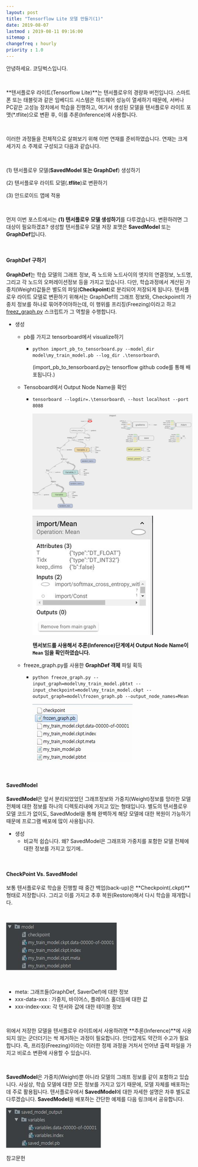```yaml
---
layout: post
title: "Tensorflow Lite 모델 만들기(1)"
date: 2019-08-07
lastmod : 2019-08-11 09:16:00
sitemap :
changefreq : hourly
priority : 1.0
---
```


안녕하세요. 코딩벅스입니다.   

<br>

 **텐서플로우 라이트(Tensorflow Lite)**는 텐서플로우의 경량화 버전입니다. 스마트폰 또는 태블릿과 같은 임베디드 시스템은 하드웨어 성능이 열세하기 때문에, 서버나 PC같은 고성능 장치에서 학습을 진행하고, 여기서 생성된 모델을 텐서플로우 라이트 포맷(*.tflite)으로 변환 후, 이를 추론(Inference)에 사용합니다. 

<br>

이러한 과정들을 전체적으로 살펴보기 위해 이번 연재를 준비하였습니다. 연재는 크게 세가지 소 주제로 구성되고 다음과 같습니다. 

<br>

(1) 텐서플로우 모델(**SavedModel 또는 GraphDef**) 생성하기

(2) 텐서플로우 라이트 모델(**.tflite**)로 변환하기

(3) 안드로이드 앱에 적용

<br>

 먼저 이번 포스트에서는 **(1) 텐서플로우 모델 생성하기**를 다루겠습니다. 변환하려면 그 대상이 필요하겠죠? 생성할 텐서플로우 모델 저장 포맷은  **SavedModel** 또는 **GraphDef**입니다. 

<br>

#### GraphDef 구하기

 **GraphDef**는 학습 모델의 그래프 정보, 즉 노드와 노드사이의 엣지의 연결정보, 노드명, 그리고 각 노드의 오퍼레이션정보 등을 가지고 있습니다. 다만, 학습과정에서 계산된 가중치(Weight)값들은 별도의 파일(**Checkpoint**)로 분리되어 저장되게 됩니다. 텐서플로우 라이트 모델로 변환하기 위해서는 GraphDef의 그래프 정보와, Checkpoint의 가중치 정보를 하나로 묶어주어야하는데, 이 행위를 프리징(Freezing)이라고 하고 [freez_graph.py](https://github.com/tensorflow/tensorflow/blob/master/tensorflow/python/tools/freeze_graph.py) 스크립트가 그 역할을 수행합니다. 

* 생성 

  * pb를 가지고 tensorboard에서 visualize하기

    * `python import_pb_to_tensorboard.py --model_dir model\my_train_model.pb --log_dir .\tensorboard\`

      (import_pb_to_tensorboard.py는 tensorflow github code를 통해 배포됩니다.)

      

  * Tensoboard에서 Output Node Name을 확인 

    * `tensorboard --logdir=.\tensorboard\ --host localhost --port 8088`

      

      ![tensorboard_1](https://github.com/junimnjw/junimnjw.github.io/blob/master/assets/img/tensorboard_1.JPG?raw=true)

      ![tensorboard2](https://github.com/junimnjw/junimnjw.github.io/blob/master/assets/img/tensorboard_2.JPG?raw=true)

      **텐서보드를 사용해서 추론(Inference)단계에서 Output Node Name이 `Mean` 임을 확인하였습니다.**

      

  * freeze_graph.py를 사용한 **GraphDef 객체** 파일 획득 

    * `python freeze_graph.py --input_graph=model\my_train_model.pbtxt --input_checkpoint=model\my_train_model.ckpt --output_graph=model\frozen_graph.pb --output_node_names=Mean`

      ![결과](https://github.com/junimnjw/junimnjw.github.io/blob/master/assets/img/freezed.JPG?raw=true)

<br>

#### SavedModel

 **SavedModel**은 앞서 분리되었었던 그래프정보와 가중치(Weight)정보를 망라한 모델 전체에 대한 정보를 하나의 디렉토리내에 가지고 있는 형태입니다.  별도의 텐서플로우 모델 코드가 없이도, SavedModel을 통해 완벽하게 해당 모델에 대한 복원이 가능하기때문에 프로그램 배포에 많이 사용됩니다.   

* 생성
  * 비교적 쉽습니다. 왜? SavedModel은 그래프와 가중치를 포함한 모델 전체에 대한 정보를 가지고 있기에..

<br>

#### CheckPoint Vs. SavedModel

 보통 텐서플로우로 학습을 진행할 때 중간 백업(back-up)은 **Checkpoint(.ckpt)**형태로 저장합니다. 그리고 이를 가지고 추후 복원(Restore)해서 다시 학습을 재개합니다. 

<br>

![freezing 이전의 저장된 checkpoint 파일들](https://github.com/junimnjw/junimnjw.github.io/blob/master/assets/img/ckptfile.JPG?raw=true)

<br>

* meta: 그래프들(GraphDef, SaverDef)에 대한 정보
* xxx-data-xxx : 가중치, 바이어스, 플레이스 홀더등에 대한 값
* xxx-index-xxx: 각 텐서와 값에 대한 테이블 정보

<br>

 위에서 저장한 모델을 텐서플로우 라이트에서 사용하려면 **추론(Inference)**에 사용되지 않는 군더더기는 싹 제거하는 과정이 필요합니다. 안타깝게도 약간의 수고가 필요합니다. 즉, 프리징(Freezing)이라는 이러한 정제 과정을 거처서 언어낸 출력 파일을 가지고 비로소 변환에 사용할 수 있습니다. 

<br>

 **SavedModel**은 가중치(Weight)뿐 아니라 모델의 그래프 정보를 같이 포함하고 있습니다. 사실상, 학습 모델에 대한 모든 정보를 가지고 있기 때문에, 모델 자체를 배포하는데 주로 활용됩니다. 텐서플로우에서 **SavedModel**에 대한 자세한 설명은 차후 별도로 다루겠습니다. **SavedModel**을 배포하는 간단한 예제를 다음 링크에서 공유합니다. 



!["생성결과"](https://github.com/junimnjw/junimnjw.github.io/blob/master/assets/img/savedmodel_captured.JPG?raw=true)



참고문헌

[1]:https://medium.com/@prasadpal107/saving-freezing-optimizing-for-inference-restoring-of-tensorflow-models-b4146deb21b5 "How to store, save and freeze a model"
[2]: https://eehoeskrap.tistory.com/343 "ckpt, pb 그리고 pbtxt의 차이점"
[3]: https://gusrb.tistory.com/21 "ckpt를 pb로 변환하는 방법"

